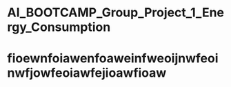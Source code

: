 # AI_BOOTCAMP_Group_Project_1_Energy_Consumption
# fioewnfoiawenfoaweinfweoijnwfeoinwfjowfeoiawfejioawfioaw 